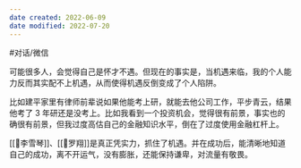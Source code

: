```yaml
---
date created: 2022-06-09
date modified: 2022-07-20
---
```


#对话/微信

可能很多人，会觉得自己是怀才不遇。但现在的事实是，当机遇来临，我的个人能力反而其实配不上机遇，从而使得机遇反倒变成了个人陷阱。

比如建平家里有律师前辈说如果他能考上研，就能去他公司工作，平步青云，结果他考了 3 年研还是没考上。比如我看到一个投资机会，觉得很有前景，事实也的确很有前景，但我过度高估自己的金融知识水平，倒在了过度使用金融杠杆上。

[[🧑李雪琴]]、[[🧑罗翔]]是真正凭实力，抓住了机遇。并在成功后，能清晰地知道自己的成功，离不开运气，没有膨胀，还能保持谦卑，对流量有敬畏。

